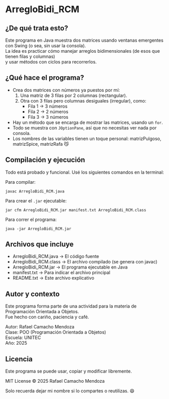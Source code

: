 ArregloBidi_RCM
===============

¿De qué trata esto?
-------------------
Este programa en Java muestra dos matrices usando ventanas emergentes con Swing (o sea, sin usar la consola).  
La idea es practicar cómo manejar arreglos bidimensionales (de esos que tienen filas y columnas)  
y usar métodos con ciclos para recorrerlos.

¿Qué hace el programa?
----------------------
- Crea dos matrices con números ya puestos por mí:
  1. Una matriz de 3 filas por 2 columnas (rectangular).
  2. Otra con 3 filas pero columnas desiguales (irregular), como:
     - Fila 1 → 3 números
     - Fila 2 → 2 números
     - Fila 3 → 3 números
- Hay un método que se encarga de mostrar las matrices, usando un `for`.
- Todo se muestra con `JOptionPane`, así que no necesitas ver nada por consola.
- Los nombres de las variables tienen un toque personal: matrizPulgoso, matrizSpice, matrizRafa 😼

Compilación y ejecución
-----------------------
Todo está probado y funcional. Usé los siguientes comandos en la terminal:

Para compilar:

    javac ArregloBidi_RCM.java

Para crear el `.jar` ejecutable:

    jar cfm ArregloBidi_RCM.jar manifest.txt ArregloBidi_RCM.class

Para correr el programa:

    java -jar ArregloBidi_RCM.jar

Archivos que incluye
---------------------
- ArregloBidi_RCM.java   → El código fuente
- ArregloBidi_RCM.class  → El archivo compilado (se genera con javac)
- ArregloBidi_RCM.jar    → El programa ejecutable en Java
- manifest.txt           → Para indicar el archivo principal
- README.txt             → Este archivo explicativo

Autor y contexto
----------------
Este programa forma parte de una actividad para la materia de Programación Orientada a Objetos.  
Fue hecho con cariño, paciencia y café.

Autor: Rafael Camacho Mendoza  
Clase: POO (Programación Orientada a Objetos)  
Escuela: UNITEC  
Año: 2025

Licencia
--------
Este programa se puede usar, copiar y modificar libremente.

MIT License © 2025 Rafael Camacho Mendoza

Solo recuerda dejar mi nombre si lo compartes o reutilizas. 😄

